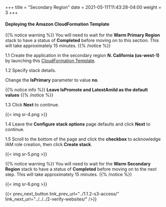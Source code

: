 +++
title = "Secondary Region"
date =  2021-05-11T11:43:28-04:00
weight = 3
+++

#### Deploying the Amazon CloudFormation Template

{{% notice warning %}}
You will need to wait for the **Warm Primary Region** stack to have a status of **Completed** before moving on to this section. This will take approximately 15 minutes.
{{% /notice %}}

1.1 Create the application in the secondary region **N. California (us-west-1)** by launching this  [CloudFormation Template](https://console.aws.amazon.com/cloudformation/home?region=us-west-1#/stacks/create/template?stackName=warm-secondary&templateURL=https://ee-assets-prod-us-east-1/modules/7ebe40ac15b94a1e815828a877bde9b3/v7/WarmStandbyDR.yaml).

1.2  Specify stack details.

Change the **IsPrimary** parameter to value **no**.

{{% notice info %}}
**Leave IsPromote and LatestAmiId as the default values**
{{% /notice %}}

1.3 Click **Next** to continue.

{{< img sr-4.png >}}

1.4 Leave the **Configure stack options** page defaults and click **Next** to continue.

1.5 Scroll to the bottom of the page and click the **checkbox** to acknowledge IAM role creation, then click **Create stack**.

{{< img sr-5.png >}}

{{% notice warning %}}
You will need to wait for the **Warm Secondary Region** stack to have a status of **Completed** before moving on to the next step. This will take approximately 15 minutes.
{{% /notice %}}

{{< img sr-6.png >}}

{{< prev_next_button link_prev_url="../1.1.2-s3-access/" link_next_url="../../../2-verify-websites/" />}}